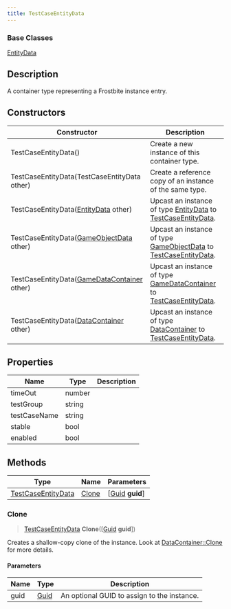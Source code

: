 ```yaml
---
title: TestCaseEntityData
---
```

### Base Classes

[EntityData](EntityData)

## Description

A container type representing a Frostbite instance entry.

## Constructors

| Constructor                                                                   | Description                                                                                                                 |
| ----------------------------------------------------------------------------- | --------------------------------------------------------------------------------------------------------------------------- |
| TestCaseEntityData()                                                          | Create a new instance of this container type.                                                                               |
| TestCaseEntityData(TestCaseEntityData other)                                  | Create a reference copy of an instance of the same type.                                                                    |
| TestCaseEntityData([EntityData](EntityData) other)                            | Upcast an instance of type [EntityData](EntityData) to [TestCaseEntityData](TestCaseEntityData).                            |
| TestCaseEntityData([GameObjectData](GameObjectData) other)                    | Upcast an instance of type [GameObjectData](GameObjectData) to [TestCaseEntityData](TestCaseEntityData).                    |
| TestCaseEntityData([GameDataContainer](GameDataContainer) other)              | Upcast an instance of type [GameDataContainer](GameDataContainer) to [TestCaseEntityData](TestCaseEntityData).              |
| TestCaseEntityData([DataContainer](/vext/ref/shared/class/datacontainer) other) | Upcast an instance of type [DataContainer](/vext/ref/shared/class/datacontainer) to [TestCaseEntityData](TestCaseEntityData). |

## Properties

| Name         | Type   | Description |
| ------------ | ------ | ----------- |
| timeOut      | number |             |
| testGroup    | string |             |
| testCaseName | string |             |
| stable       | bool   |             |
| enabled      | bool   |             |

## Methods

| Type                                     | Name            | Parameters                                     |
| ---------------------------------------- | --------------- | ---------------------------------------------- |
| [TestCaseEntityData](TestCaseEntityData) | [Clone](#clone) | \[[Guid](/vext/ref/shared/class/guid) **guid**\] |

### Clone

> [TestCaseEntityData](TestCaseEntityData) **Clone**(\[[Guid](/vext/ref/shared/class/guid) **guid**\])

Creates a shallow-copy clone of the instance. Look at [DataContainer::Clone](/vext/ref/shared/class/datacontainer#clone) for more details.

#### Parameters

| Name | Type         | Description                                 |
| ---- | ------------ | ------------------------------------------- |
| guid | [Guid](Guid) | An optional GUID to assign to the instance. |
